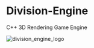 # Division-Engine
 C++ 3D Rendering Game Engine

![division_engine_logo](https://user-images.githubusercontent.com/44447609/72690306-16a62680-3ae9-11ea-9689-dd65885dcadf.PNG)
